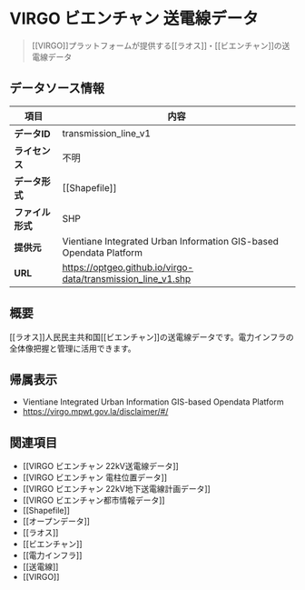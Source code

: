 # VIRGO ビエンチャン 送電線データ

> [[VIRGO]]プラットフォームが提供する[[ラオス]]・[[ビエンチャン]]の送電線データ

## データソース情報

| 項目             | 内容                                                               |
| ---------------- | ------------------------------------------------------------------ |
| **データID**     | transmission_line_v1                                               |
| **ライセンス**   | 不明                                                               |
| **データ形式**   | [[Shapefile]]                                                      |
| **ファイル形式** | SHP                                                                |
| **提供元**       | Vientiane Integrated Urban Information GIS-based Opendata Platform |
| **URL**          | https://optgeo.github.io/virgo-data/transmission_line_v1.shp       |

## 概要

[[ラオス]]人民民主共和国[[ビエンチャン]]の送電線データです。電力インフラの全体像把握と管理に活用できます。

## 帰属表示

- Vientiane Integrated Urban Information GIS-based Opendata Platform
- https://virgo.mpwt.gov.la/disclaimer/#/

## 関連項目

- [[VIRGO ビエンチャン 22kV送電線データ]]
- [[VIRGO ビエンチャン 電柱位置データ]]
- [[VIRGO ビエンチャン 22kV地下送電線計画データ]]
- [[VIRGO ビエンチャン都市情報データ]]
- [[Shapefile]]
- [[オープンデータ]]
- [[ラオス]]
- [[ビエンチャン]]
- [[電力インフラ]]
- [[送電線]]
- [[VIRGO]]
